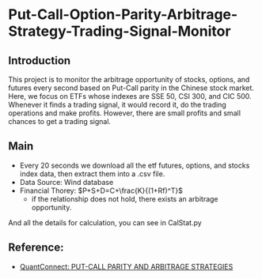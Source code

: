 # Put-Call-Option-Parity-Arbitrage-Strategy-Trading-Signal-Monitor

## Introduction
This project is to monitor the arbitrage opportunity of stocks, options, and futures every second based on Put-Call parity in the Chinese stock market. Here, we focus on ETFs whose indexes are SSE 50, CSI 300, and CIC 500. Whenever it finds a trading signal, it would record it, do the trading operations and make profits. However, there are small profits and small chances to get a trading signal.
## Main
- Every 20 seconds we download all the etf futures, options, and stocks index data, then extract them into a .csv file.
- Data Source: Wind database
- Financial Thorey: $P+S+D=C+\frac{K}{(1+Rf)^T}$
  - if the relationship does not hold, there exists an arbitrage opportunity.

And all the details for calculation, you can see in CalStat.py
## Reference:
- [QuantConnect: PUT-CALL PARITY AND ARBITRAGE STRATEGIES](https://www.quantconnect.com/learning/articles/introduction-to-options/put-call-parity-and-arbitrage-strategies)

